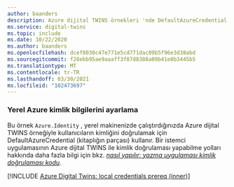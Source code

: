 ```yaml
---
author: baanders
description: Azure dijital TWINS örnekleri 'nde DefaultAzureCredential için yerel kimlik doğrulamasını ayarlamaya yönelik dosya ekleme-giriş
ms.service: digital-twins
ms.topic: include
ms.date: 10/22/2020
ms.author: baanders
ms.openlocfilehash: dcef8030c47e771e5cd771dac09b5f96e3d38abd
ms.sourcegitcommit: f28ebb95ae9aaaff3f87d8388a09b41e0b3445b5
ms.translationtype: MT
ms.contentlocale: tr-TR
ms.lasthandoff: 03/30/2021
ms.locfileid: "102473697"
---
```

### <a name="set-up-local-azure-credentials"></a>Yerel Azure kimlik bilgilerini ayarlama

Bu örnek [](/dotnet/api/azure.identity.defaultazurecredential) `Azure.Identity` , yerel makinenizde çalıştırdığınızda Azure dijital TWINS örneğiyle kullanıcıların kimliğini doğrulamak için DefaultAzureCredential (kitaplığın parçası) kullanır. Bir istemci uygulamasının Azure dijital TWINS ile kimlik doğrulaması yapabilme yolları hakkında daha fazla bilgi için bkz. [*nasıl yapılır: yazma uygulaması kimlik doğrulaması kodu*](../articles/digital-twins/how-to-authenticate-client.md).

[!INCLUDE [Azure Digital Twins: local credentials prereq (inner)](digital-twins-local-credentials-inner.md)]